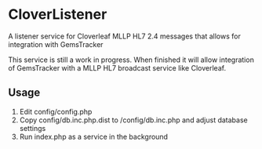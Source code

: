# CloverListener
A listener service for Cloverleaf MLLP HL7 2.4 messages that allows for integration with GemsTracker

This service is still a work in progress. When finished it will allow integration of GemsTracker with a MLLP HL7 broadcast service like Cloverleaf.

Usage
-----
1. Edit config/config.php
2. Copy config/db.inc.php.dist to /config/db.inc.php and adjust database settings
3. Run index.php as a service in the background